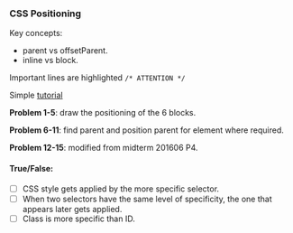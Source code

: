 ### CSS Positioning

Key concepts:
* parent vs offsetParent.
* inline vs block.

Important lines are highlighted `/* ATTENTION */`

Simple [tutorial](https://dzone.com/articles/css-position-relative-vs-position-absolute)

**Problem 1-5**: draw the positioning of the 6 blocks.

**Problem 6-11**: find parent and position parent for element where required.

**Problem 12-15**: modified from midterm 201606 P4.

#### True/False:
- [ ] CSS style gets applied by the more specific selector.
- [ ] When two selectors have the same level of specificity, the one that appears later gets applied.
- [ ] Class is more specific than ID.
